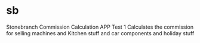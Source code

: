 # sb
Stonebranch Commission Calculation APP
Test 1
Calculates the commission for selling machines
and Kitchen stuff
and car components
and holiday stuff

